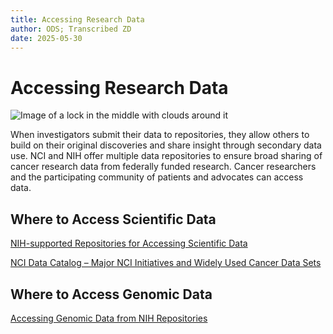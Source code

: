 ```yaml
---
title: Accessing Research Data 
author: ODS; Transcribed ZD
date: 2025-05-30
---
```


# Accessing Research Data

![Image of a lock in the middle with clouds around it](https://datascience.cancer.gov/sites/default/files/2022-04/lockpicture-resize.png)
<!-- TODO: Will need new or local image in case datascience images removed -->

When investigators submit their data to repositories, they allow others to build on their original discoveries and share insight through secondary data use. NCI and NIH offer multiple data repositories to ensure broad sharing of cancer research data from federally funded research. Cancer researchers and the participating community of patients and advocates can access data.

## Where to Access Scientific Data

[NIH-supported Repositories for Accessing Scientific Data](https://sharing.nih.gov/accessing-data/accessing-scientific-data)

[NCI Data Catalog – Major NCI Initiatives and Widely Used Cancer Data Sets](https://datascience.cancer.gov/resources/nci-data-catalog)

## Where to Access Genomic Data

[Accessing Genomic Data from NIH Repositories](https://sharing.nih.gov/accessing-data/accessing-genomic-data/accessing-genomic-data-from-nih-repositories)